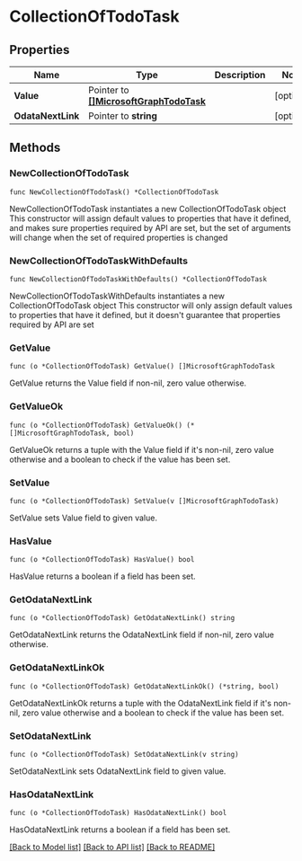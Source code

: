 # CollectionOfTodoTask

## Properties

Name | Type | Description | Notes
------------ | ------------- | ------------- | -------------
**Value** | Pointer to [**[]MicrosoftGraphTodoTask**](MicrosoftGraphTodoTask.md) |  | [optional] 
**OdataNextLink** | Pointer to **string** |  | [optional] 

## Methods

### NewCollectionOfTodoTask

`func NewCollectionOfTodoTask() *CollectionOfTodoTask`

NewCollectionOfTodoTask instantiates a new CollectionOfTodoTask object
This constructor will assign default values to properties that have it defined,
and makes sure properties required by API are set, but the set of arguments
will change when the set of required properties is changed

### NewCollectionOfTodoTaskWithDefaults

`func NewCollectionOfTodoTaskWithDefaults() *CollectionOfTodoTask`

NewCollectionOfTodoTaskWithDefaults instantiates a new CollectionOfTodoTask object
This constructor will only assign default values to properties that have it defined,
but it doesn't guarantee that properties required by API are set

### GetValue

`func (o *CollectionOfTodoTask) GetValue() []MicrosoftGraphTodoTask`

GetValue returns the Value field if non-nil, zero value otherwise.

### GetValueOk

`func (o *CollectionOfTodoTask) GetValueOk() (*[]MicrosoftGraphTodoTask, bool)`

GetValueOk returns a tuple with the Value field if it's non-nil, zero value otherwise
and a boolean to check if the value has been set.

### SetValue

`func (o *CollectionOfTodoTask) SetValue(v []MicrosoftGraphTodoTask)`

SetValue sets Value field to given value.

### HasValue

`func (o *CollectionOfTodoTask) HasValue() bool`

HasValue returns a boolean if a field has been set.

### GetOdataNextLink

`func (o *CollectionOfTodoTask) GetOdataNextLink() string`

GetOdataNextLink returns the OdataNextLink field if non-nil, zero value otherwise.

### GetOdataNextLinkOk

`func (o *CollectionOfTodoTask) GetOdataNextLinkOk() (*string, bool)`

GetOdataNextLinkOk returns a tuple with the OdataNextLink field if it's non-nil, zero value otherwise
and a boolean to check if the value has been set.

### SetOdataNextLink

`func (o *CollectionOfTodoTask) SetOdataNextLink(v string)`

SetOdataNextLink sets OdataNextLink field to given value.

### HasOdataNextLink

`func (o *CollectionOfTodoTask) HasOdataNextLink() bool`

HasOdataNextLink returns a boolean if a field has been set.


[[Back to Model list]](../README.md#documentation-for-models) [[Back to API list]](../README.md#documentation-for-api-endpoints) [[Back to README]](../README.md)


